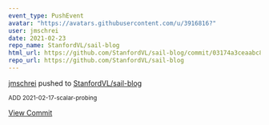 ```yaml
---
event_type: PushEvent
avatar: "https://avatars.githubusercontent.com/u/3916816?"
user: jmschrei
date: 2021-02-23
repo_name: StanfordVL/sail-blog
html_url: https://github.com/StanfordVL/sail-blog/commit/03174a3ceaabc8b629da4e08bc776ecf7cb6c232
repo_url: https://github.com/StanfordVL/sail-blog
---
```


<a href='https://github.com/jmschrei' target='_blank'>jmschrei</a> pushed to <a href='https://github.com/StanfordVL/sail-blog' target='_blank'>StanfordVL/sail-blog</a>

<small>ADD 2021-02-17-scalar-probing</small>

<a href='https://github.com/StanfordVL/sail-blog/commit/03174a3ceaabc8b629da4e08bc776ecf7cb6c232' target='_blank'>View Commit</a>